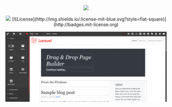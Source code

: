 <p align="center"><img src="./laravel-grapes-logo.png" width="300"></p>
<p align="center">
<img src="https://img.shields.io/packagist/v/mnapoli/PHP-DI.svg">
[![License](http://img.shields.io/:license-mit-blue.svg?style=flat-square)](http://badges.mit-license.org)
</p>
<p align="left"><img src="./screenshots/screenshot_01.png"></p>
